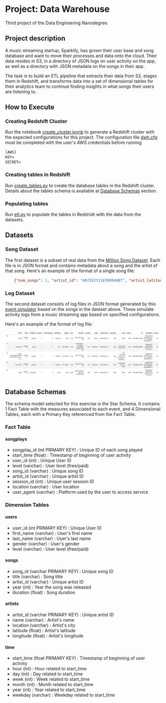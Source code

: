 # Project: Data Warehouse

Third project of the Data Engineering Nanodegree.

## Project description

A music streaming startup, Sparkify, has grown their user base and song database and want to move their processes and data onto the cloud. Their data resides in S3, in a directory of JSON logs on user activity on the app, as well as a directory with JSON metadata on the songs in their app.

The task is to build an ETL pipeline that extracts their data from S3, stages them in Redshift, and transforms data into a set of dimensional tables for their analytics team to continue finding insights in what songs their users are listening to.

## How to Execute

### Creating Redshift Cluster

Run the notebook [create_cluster.ipynb](https://github.com/Sabathh/data_engineering/blob/master/project_3/create_cluster.ipynb) to generate a Redshift cluster with the expected configurations for this project. The configuration file [dwh.cfg](https://github.com/Sabathh/data_engineering/blob/master/project_3/dwh.cfg) must be completed with the user's AWS credentials before running

```text
[AWS]
KEY=
SECRET=
```

### Creating tables in Redshift

Run [create_tables.py](https://github.com/Sabathh/data_engineering/blob/master/project_3/create_tables.py) to create the database tables in the Redshift cluster. Details about the tables schema is available at [Database Schemas](#database-schemas) section.

### Populating tables

Run [etl.py](https://github.com/Sabathh/data_engineering/blob/master/project_3/etl.py) to populate the tables in Redshidt with the data from the datasets.

## Datasets

### Song Dataset

The first dataset is a subset of real data from the [Million Song Dataset](http://millionsongdataset.com/). Each file is in JSON format and contains metadata about a song and the artist of that song. Here's an example of the format of a single song file:

```json
    {"num_songs": 1, "artist_id": "ARJIE2Y1187B994AB7", "artist_latitude": null, "artist_longitude": null, "artist_location": "", "artist_name": "Line Renaud", "song_id": "SOUPIRU12A6D4FA1E1", "title": "Der Kleine Dompfaff", "duration": 152.92036, "year": 0}
```

### Log Dataset

The second dataset consists of log files in JSON format generated by this [event simulator](https://github.com/Interana/eventsim) based on the songs in the dataset above. These simulate activity logs from a music streaming app based on specified configurations.

Here's an example of the format of log file:

![Example of Log Dataset](https://github.com/Sabathh/data_engineering/blob/master/project_1/images/log-data.png?raw=true "Example of Log Dataset")

## Database Schemas

The schema model selected for this exercise is the Star Schema. It contains 1 Fact Table with the measures associated to each event, and 4 Dimensional Tables, each with a Primary Key referenced from the Fact Table.

### Fact Table

#### songplays

- songplay_id (int PRIMARY KEY) : Unique ID of each song played
- start_time (float) : Timestamp of beginning of user activity
- user_id (int) : Unique User ID
- level (varchar) : User level (free/paid)
- song_id (varchar) : Unique song ID
- artist_id (varchar) : Unique artist ID
- session_id (int) : Unique user session ID
- location (varchar) : User location
- user_agent (varchar) : Platform used by the user to access service

### Dimension Tables

#### users

- user_id (int PRIMARY KEY) : Unique User ID
- first_name (varchar) : User's first name
- last_name (varchar) : User's last name
- gender (varchar) : User's gender
- level (varchar) : User level (free/paid)

#### songs

- song_id (varchar PRIMARY KEY) : Unique song ID
- title (varchar) : Song title
- artist_id (varchar) : Unique artist ID
- year (int) : Year the song was released
- duration (float) : Song duration

#### artists

- artist_id (varchar PRIMARY KEY) : Unique artist ID
- name (varchar) : Artist's name
- location (varchar) : Artist's city
- latitude (float) : Artist's latitude
- longitude (float) : Artist's longitude

#### time

- start_time (float PRIMARY KEY) : Timestamp of beginning of user activity
- hour (int) : Hour related to start_time
- day (int) : Day related to start_time
- week (int) : Week related to start_time
- month (int) : Month related to start_time
- year (int) : Year related to start_time
- weekday (varchar) : Weekday related to start_time